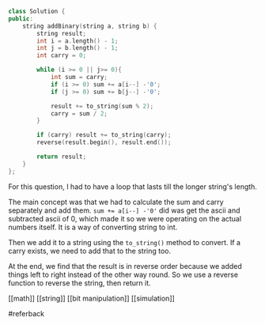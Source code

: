 ```cpp
class Solution {
public:
    string addBinary(string a, string b) {
        string result;
        int i = a.length() - 1;
        int j = b.length() - 1;
        int carry = 0;

        while (i >= 0 || j>= 0){
            int sum = carry;
            if (i >= 0) sum += a[i--] -'0';
            if (j >= 0) sum += b[j--] -'0';

            result += to_string(sum % 2);
            carry = sum / 2;
        }

        if (carry) result += to_string(carry);
        reverse(result.begin(), result.end());

        return result;
    }
};
```

For this question, I had to have a loop that lasts till the longer string's length. 

The main concept was that we had to calculate the sum and carry separately and add them. `sum += a[i--] -'0'` did was get the ascii and subtracted ascii of 0, which made it so we were operating on the actual numbers itself. It is a way of converting string to int.

Then we add it to a string using the `to_string()` method to convert. If a carry exists, we need to add that to the string too.

At the end, we find that the result is in reverse order because we added things left to right instead of the other way round. So we use a reverse function to reverse the string, then return it.

[[math]]
[[string]]
[[bit manipulation]]
[[simulation]]


#referback 